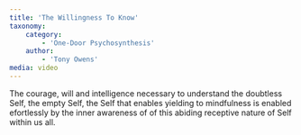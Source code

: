 ```yaml
---
title: 'The Willingness To Know'
taxonomy:
    category:
        - 'One-Door Psychosynthesis'
    author:
        - 'Tony Owens'
media: video
---
```


The courage, will and intelligence necessary to understand the doubtless Self, the empty Self, the Self that enables yielding to mindfulness is enabled efortlessly by the inner awareness of of this abiding receptive nature of Self within us all. 

